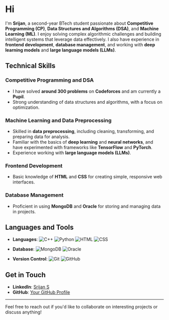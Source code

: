 # Hi  

I'm **Srijan**, a second-year BTech student passionate about **Competitive Programming (CP)**, **Data Structures and Algorithms (DSA)**, and **Machine Learning (ML)**. I enjoy solving complex algorithmic challenges and building intelligent systems that leverage data effectively. I also have experience in **frontend development**, **database management**, and working with **deep learning models** and **large language models (LLMs)**.  

## Technical Skills  

### Competitive Programming and DSA  
- I have solved **around 300 problems** on **Codeforces** and am currently a **Pupil**.  
- Strong understanding of data structures and algorithms, with a focus on optimization.  

### Machine Learning and Data Preprocessing  
- Skilled in **data preprocessing**, including cleaning, transforming, and preparing data for analysis.  
- Familiar with the basics of **deep learning** and **neural networks**, and have experimented with frameworks like **TensorFlow** and **PyTorch**.  
- Experience working with **large language models (LLMs)**.  

### Frontend Development  
- Basic knowledge of **HTML** and **CSS** for creating simple, responsive web interfaces.  

### Database Management  
- Proficient in using **MongoDB** and **Oracle** for storing and managing data in projects.  

## Languages and Tools  

- **Languages**: ![C++](https://img.shields.io/badge/C++-00599C?style=for-the-badge&logo=c%2B%2B&logoColor=white) ![Python](https://img.shields.io/badge/Python-3776AB?style=for-the-badge&logo=python&logoColor=white) ![HTML](https://img.shields.io/badge/HTML-E34F26?style=for-the-badge&logo=html5&logoColor=white) ![CSS](https://img.shields.io/badge/CSS-1572B6?style=for-the-badge&logo=css3&logoColor=white)  

- **Database**: ![MongoDB](https://img.shields.io/badge/MongoDB-47A248?style=for-the-badge&logo=mongodb&logoColor=white) ![Oracle](https://img.shields.io/badge/Oracle-F80000?style=for-the-badge&logo=oracle&logoColor=white)  

- **Version Control**: ![Git](https://img.shields.io/badge/Git-F05032?style=for-the-badge&logo=git&logoColor=white) ![GitHub](https://img.shields.io/badge/GitHub-181717?style=for-the-badge&logo=github&logoColor=white)  

## Get in Touch  
- **LinkedIn**: [Srijan S](https://www.linkedin.com/in/srijan-s-6ab127290/)  
- **GitHub**: [Your GitHub Profile](https://github.com/KingCrimson711)  

---

Feel free to reach out if you'd like to collaborate on interesting projects or discuss anything!
